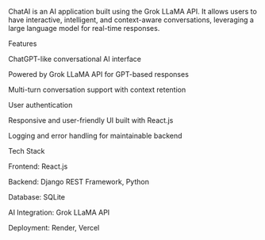 

ChatAI is an AI application built using the Grok LLaMA API. It allows users to have interactive, intelligent, and context-aware conversations, leveraging a large language model for real-time responses.

Features

ChatGPT-like conversational AI interface

Powered by Grok LLaMA API for GPT-based responses

Multi-turn conversation support with context retention

User authentication 

Responsive and user-friendly UI built with React.js

Logging and error handling for maintainable backend

Tech Stack

Frontend: React.js 

Backend: Django REST Framework, Python

Database: SQLite 

AI Integration: Grok LLaMA API

Deployment: Render, Vercel
